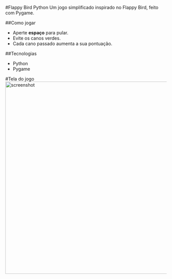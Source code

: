 #Flappy Bird Python
Um jogo simplificado inspirado no Flappy Bird, feito com Pygame.

##Como jogar
- Aperte **espaço** para pular.
- Evite os canos verdes.
- Cada cano passado aumenta a sua pontuação.

##Tecnologias
- Python
- Pygame

#Tela do jogo
  <img width="592" height="600" alt="screenshot" src="https://github.com/user-attachments/assets/63bd5315-06e8-4215-a317-378ff48fca32" />

